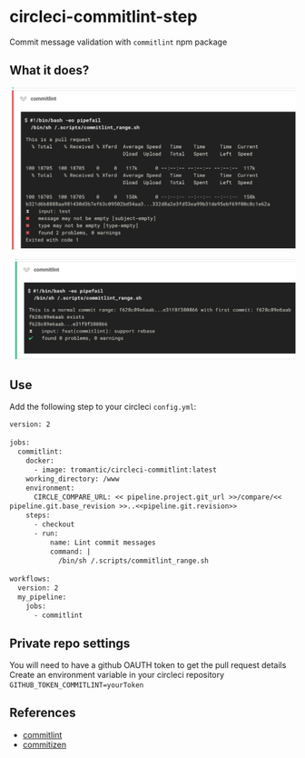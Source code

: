 # circleci-commitlint-step

Commit message validation with `commitlint` npm package

## What it does?

![alt text](https://github.com/SecretBase/circleci-commitlint-step/blob/master/.github/circle_fail.png)

![alt text](https://github.com/SecretBase/circleci-commitlint-step/blob/master/.github/circle_success.png)

## Use

Add the following step to your circleci `config.yml`:

```
version: 2

jobs:
  commitlint:
    docker:
      - image: tromantic/circleci-commitlint:latest
    working_directory: /www
    environment:
      CIRCLE_COMPARE_URL: << pipeline.project.git_url >>/compare/<< pipeline.git.base_revision >>..<<pipeline.git.revision>>
    steps:
      - checkout
      - run:
          name: Lint commit messages
          command: |
            /bin/sh /.scripts/commitlint_range.sh

workflows:
  version: 2
  my_pipeline:
    jobs:
      - commitlint
```

## Private repo settings

You will need to have a github OAUTH token to get the pull request details
Create an environment variable in your circleci repository
`GITHUB_TOKEN_COMMITLINT=yourToken`

## References

- [commitlint](https://github.com/marionebl/commitlint)
- [commitizen](https://github.com/commitizen/cz-cli)
